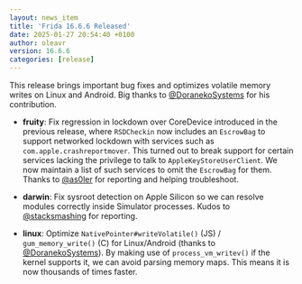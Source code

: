 ```yaml
---
layout: news_item
title: 'Frida 16.6.6 Released'
date: 2025-01-27 20:54:40 +0100
author: oleavr
version: 16.6.6
categories: [release]
---
```


This release brings important bug fixes and optimizes volatile memory writes on
Linux and Android. Big thanks to [@DoranekoSystems][] for his contribution.

- **fruity**: Fix regression in lockdown over CoreDevice introduced in the
  previous release, where `RSDCheckin` now includes an `EscrowBag` to support
  networked lockdown with services such as `com.apple.crashreportmover`. This
  turned out to break support for certain services lacking the privilege to talk
  to `AppleKeyStoreUserClient`. We now maintain a list of such services to omit
  the `EscrowBag` for them. Thanks to [@as0ler][] for reporting and helping
  troubleshoot.

- **darwin**: Fix sysroot detection on Apple Silicon so we can resolve modules
  correctly inside Simulator processes. Kudos to [@stacksmashing][] for
  reporting.

- **linux**: Optimize `NativePointer#writeVolatile()` (JS) /
  `gum_memory_write()` (C) for Linux/Android (thanks to [@DoranekoSystems][]).
  By making use of `process_vm_writev()` if the kernel supports it, we can avoid
  parsing memory maps. This means it is now thousands of times faster.

[@DoranekoSystems]: https://github.com/DoranekoSystems
[@as0ler]: https://github.com/as0ler
[@stacksmashing]: https://x.com/ghidraninja
